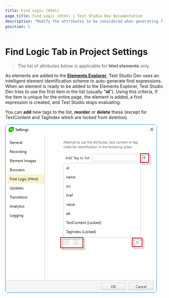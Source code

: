 ```yaml
---
title: Find Logic (Html)
page_title: Find Logic (Html) | Test Studio Dev Documentation
description: "Modify the attributes to be considered when generating find expression during recording with Test Studio Dev"
position: 5
---
```

# Find Logic Tab in Project Settings

>The list of attributes below is applicable for __html elements__ only.

As elements are added to the <a href="/features/elements-explorer/overview" target="_blank">**Elements Explorer**</a>, Test Studio Dev uses an intelligent element identification scheme to auto-generate find expressions. When an element is ready to be added to the Elements Explorer, Test Studio Dev tries to use the first item in the list (usually "**id**"). Using this criteria, if the item is unique for the entire page, the element is added, a find expression is created, and Test Studio stops evaluating.

You can **add** new tags to the list, **reorder** or **delete** these (except for TextContent and TagIndex which are locked from deletion).

![Identification Logic][1]

[1]: images/find-logic/fig1.png